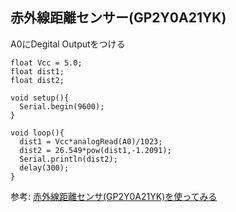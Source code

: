 ## 赤外線距離センサー(GP2Y0A21YK)

A0にDegital Outputをつける

```
float Vcc = 5.0;
float dist1;
float dist2;
 
void setup(){
  Serial.begin(9600);
}
 
void loop(){
  dist1 = Vcc*analogRead(A0)/1023;
  dist2 = 26.549*pow(dist1,-1.2091);
  Serial.println(dist2);
  delay(300);
}
```

参考: [赤外線距離センサ(GP2Y0A21YK)を使ってみる](https://novicengineering.com/%E8%B5%A4%E5%A4%96%E7%B7%9A%E8%B7%9D%E9%9B%A2%E3%82%BB%E3%83%B3%E3%82%B5gp2y0a21yk%E3%82%92%E4%BD%BF%E3%81%A3%E3%81%A6%E3%81%BF%E3%82%8B/)
